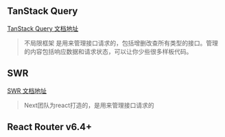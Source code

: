 ## TanStack Query

[TanStack Query 文档地址](https://tanstack.com/query/latest/docs/framework/react/overview)

> 不局限框架
> 是用来管理接口请求的，包括增删改查所有类型的接口。管理的内容包括响应数据和请求状态，可以让你少些很多样板代码。

## SWR

[SWR 文档地址](https://swr.vercel.app/zh-CN)

> Next团队为react打造的，是用来管理接口请求的

## React Router v6.4+